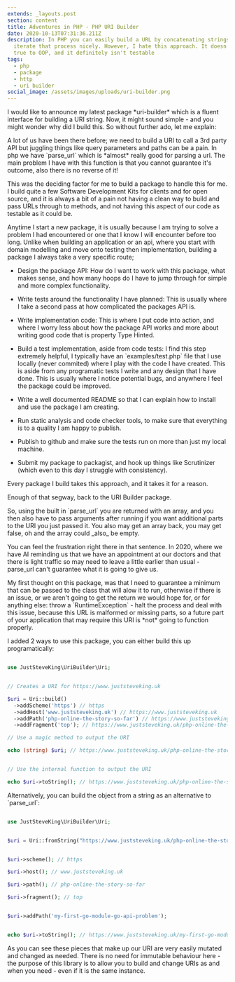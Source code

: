 ```yaml
---
extends: _layouts.post
section: content
title: Adventures in PHP - PHP URI Builder
date: 2020-10-13T07:31:36.211Z
description: In PHP you can easily build a URL by concatenating strings, and
  iterate that process nicely. However, I hate this approach. It doesn't feel
  true to OOP, and it definitely isn't testable
tags:
  - php
  - package
  - http
  - uri builder
social_image: /assets/images/uploads/uri-builder.png
---
```


I would like to announce my latest package \*uri-builder\* which is a fluent
interface for building a URI string. Now, it might sound simple - and you
might wonder why did I build this. So without further ado, let me explain:


A lot of us have been there before; we need to build a URI to call a 3rd party API but juggling things like query parameters and paths can be a pain. In php we have \`parse_url\` which is \*almost\* really good for parsing a url. The main problem I have with this function is that you cannot guarantee it's outcome, also there is no reverse of it!


This was the deciding factor for me to build a package to handle this for me. I build quite a few Software Development Kits for clients and for open source, and it is always a bit of a pain not having a clean way to build and pass URLs through to methods, and not having this aspect of our code as testable as it could be.


Anytime I start a new package, it is usually because I am trying to solve a problem I had encountered or one that I know I will encounter before too long. Unlike when building an application or an api, where you start with domain modelling and move onto testing then implementation, building a package I always take a very specific route;


* Design the package API: How do I want to work with this package, what makes sense, and how many hoops do I have to jump through for simple and more complex functionality.

* Write tests around the functionality I have planned: This is usually where I take a second pass at how complicated the packages API is.

* Write implementation code: This is where I put code into action, and where I worry less about how the package API works and more about writing good code that is property Type Hinted.

* Build a test implementation, aside from code tests: I find this step extremely helpful, I typically have an \`examples/test.php\` file that I use locally (never commited) where I play with the code I have created. This is aside from any programatic tests I write and any design that I have done. This is usually where I notice potential bugs, and anywhere I feel the package could be improved.

* Write a well documented README so that I can explain how to install and use the package I am creating.

* Run static analysis and code checker tools, to make sure that everything is to a quality I am happy to publish.

* Publish to github and make sure the tests run on more than just my local machine.

* Submit my package to packagist, and hook up things like Scrutinizer (which even to this day I struggle with consistency).


Every package I build takes this approach, and it takes it for a reason. 


Enough of that segway, back to the URI Builder package.


So, using the built in \`parse_url\` you are returned with an array, and you then also have to pass arguments after running if you want additional parts to the URI you just passed it. You also may get an array back, you may get false, oh and the array could \_also\_ be empty.


You can feel the frustration right there in that sentence. In 2020, where we have AI reminding us that we have an appointment at our doctors and that there is light traffic so may need to leave a little earlier than usual - parse_url can't guarantee what it is going to give us.


My first thought on this package, was that I need to guarantee a minimum that can be passed to the class that will alow it to run, otherwise if there is an issue, or we aren't going to get the return we would hope for, or for anything else: throw a \`RuntimeException\` - halt the process and deal with this issue, because this URL is malformed or missing parts, so a future part of your application that may require this URI is \*not\* going to function properly.


I added 2 ways to use this package, you can either build this up programatically:


```php

use JustSteveKing\UriBuilder\Uri;


// Creates a URI for https://www.juststeveking.uk

$uri = Uri::build()
  ->addScheme('https') // https
  ->addHost('www.juststeveking.uk') // https://www.juststeveking.uk
  ->addPath('php-online-the-story-so-far') // https://www.juststeveking.uk/php-online-the-story-so-far
  ->addFragment('top'); // https://www.juststeveking.uk/php-online-the-story-so-far#top

// Use a magic method to output the URI

echo (string) $uri; // https://www.juststeveking.uk/php-online-the-story-so-far#top


// Use the internal function to output the URI

echo $uri->toString(); // https://www.juststeveking.uk/php-online-the-story-so-far#top

```


Alternatively, you can build the object from a string as an alternative to \`parse_url\`:


```php

use JustSteveKing\UriBuilder\Uri;


$uri = Uri::fromString("https://www.juststeveking.uk/php-online-the-story-so-far#top");


$uri->scheme(); // https

$uri->host(); // www.juststeveking.uk

$uri->path(); // php-online-the-story-so-far

$uri->fragment(); // top


$uri->addPath('my-first-go-module-go-api-problem');


echo $uri->toString(); // https://www.juststeveking.uk/my-first-go-module-go-api-problem#top

```


As you can see these pieces that make up our URI are very easily mutated and changed as needed. There is no need for immutable behaviour here - the purpose of this library is to allow you to build and change URIs as and when you need - even if it is the same instance.